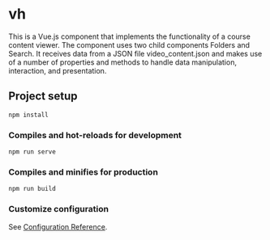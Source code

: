 # vh

This is a Vue.js component that implements the functionality of a course content viewer. The component uses two child components Folders and Search. It receives data from a JSON file video_content.json and makes use of a number of properties and methods to handle data manipulation, interaction, and presentation.

## Project setup

```
npm install
```

### Compiles and hot-reloads for development

```
npm run serve
```

### Compiles and minifies for production

```
npm run build
```

### Customize configuration

See [Configuration Reference](https://cli.vuejs.org/config/).
